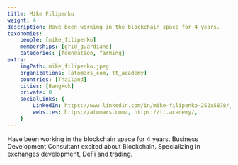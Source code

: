 ```yaml
---
title: Mike Filipenko
weight: 4
description: Have been working in the blockchain space for 4 years.
taxonomies:
    people: [mike_filipenko]
    memberships: [grid_guardians]
    categories: [foundation, farming]
extra:
    imgPath: mike_filipenko.jpeg
    organizations: [atomars_com, tt_academy]
    countries: [Thailand]
    cities: [Bangkok]
    private: 0
    socialLinks: {
        LinkedIn: https://www.linkedin.com/in/mike-filipenko-252a5878/,
        websites: https://atomars.com/, https://tt.academy/,
    }
---
```


Have been working in the blockchain space for 4 years. Business Development Consultant excited about Blockchain. Specializing in exchanges development, DeFi and trading.
